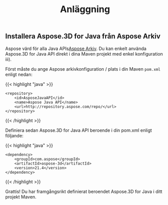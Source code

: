 ﻿---
title: Anläggning
type: docs
weight: 50
url: /sv/java/installation/
description: Aspose värd alla Java APIs på Aspose arkiv. Du kan enkelt använda Aspose.3D for Java API direkt i dina Maven projekt med enkel konfiguration iii).
---
## **Installera Aspose.3D for Java från Aspose Arkiv**
Aspose värd för alla Java APIs[Aspose Arkiv](https://repository.aspose.com/webapp/#/artifacts/browse/tree/General/repo/com/aspose/aspose-3d). Du kan enkelt använda Aspose.3D for Java API direkt i dina Maven projekt med enkel konfiguration iii).

Först måste du ange Aspose arkivkonfiguration / plats i din Maven `pom.xml` enligt nedan:

{{< highlight "java" >}}

 <repositories>

    <repository>
        <id>AsposeJavaAPI</id>
        <name>Aspose Java API</name>
        <url>http://repository.aspose.com/repo/</url>
    </repository>

</repositories>

{{< /highlight >}}

Definiera sedan Aspose.3D for Java API beroende i din pom.xml enligt följande:

{{< highlight "java" >}}

 <dependencies>

    <dependency>
        <groupId>com.aspose</groupId>
        <artifactId>aspose-3d</artifactId>
        <version>21.4</version>
    </dependency>

</dependencies>

{{< /highlight >}}

Grattis! Du har framgångsrikt definierat beroendet Aspose.3D for Java i ditt projekt Maven.
